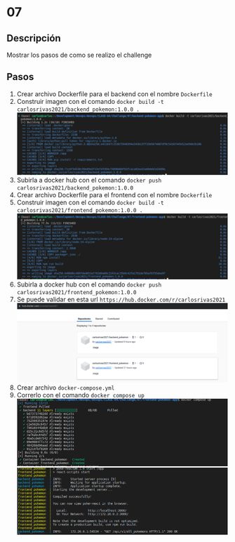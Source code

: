 # 07

## Descripción

Mostrar los pasos de como se realizo el challenge

## Pasos

1. Crear archivo Dockerfile para el backend con el nombre `Dockerfile`
2. Construir imagen con el comando `docker build -t carlosrivas2021/backend_pokemon:1.0.0 .`
![docker-build-pokepy](images/docker-build-backend.png)
3. Subirla a docker hub con el comando `docker push carlosrivas2021/backend_pokemon:1.0.0`
4. Crear archivo Dockerfile para el frontend con el nombre `Dockerfile`
5. Construir imagen con el comando `docker build -t carlosrivas2021/frontend_pokemon:1.0.0 .`
![docker-build-pokepy](images/docker-build-frontend.png)
6. Subirla a docker hub con el comando `docker push carlosrivas2021/frontend_pokemon:1.0.0`
7. Se puede validar en esta url `https://hub.docker.com/r/carlosrivas2021`
![docker-hub](images/docker-hub.png)
8. Crear archivo `docker-compose.yml`
9. Correrlo con el comando `docker compose up`
![build-containers](images/build-containers.png)
![docker-compose-running](images/docker-compose-running.png)


